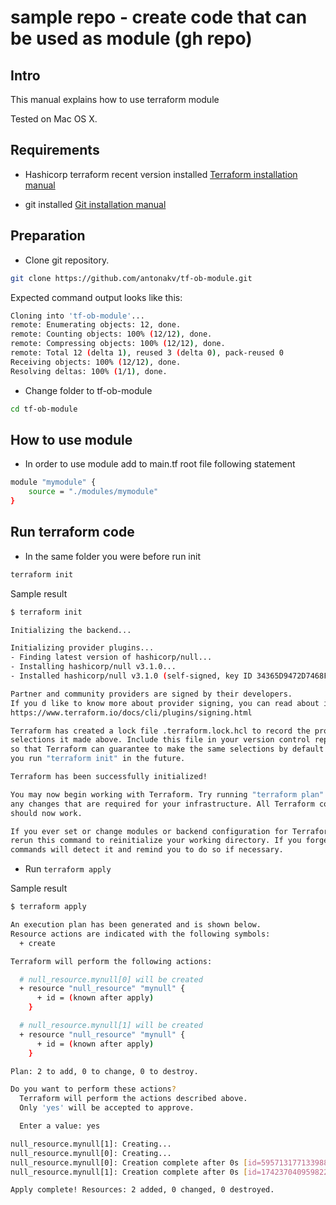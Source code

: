 # sample repo - create code that can be used as module (gh repo)

## Intro

This manual explains how to use terraform module

Tested on Mac OS X.

## Requirements

- Hashicorp terraform recent version installed
[Terraform installation manual](https://learn.hashicorp.com/tutorials/terraform/install-cli)

- git installed
[Git installation manual](https://git-scm.com/download/mac)

## Preparation 
- Clone git repository. 

```bash
git clone https://github.com/antonakv/tf-ob-module.git
```

Expected command output looks like this:

```bash
Cloning into 'tf-ob-module'...
remote: Enumerating objects: 12, done.
remote: Counting objects: 100% (12/12), done.
remote: Compressing objects: 100% (12/12), done.
remote: Total 12 (delta 1), reused 3 (delta 0), pack-reused 0
Receiving objects: 100% (12/12), done.
Resolving deltas: 100% (1/1), done.
```

- Change folder to tf-ob-module

```bash
cd tf-ob-module
```

## How to use module
- In order to use module add to main.tf root file following statement
```bash
module "mymodule" {
    source = "./modules/mymodule"
}
```

## Run terraform code

- In the same folder you were before run init

```bash
terraform init
```

Sample result
```bash
$ terraform init

Initializing the backend...

Initializing provider plugins...
- Finding latest version of hashicorp/null...
- Installing hashicorp/null v3.1.0...
- Installed hashicorp/null v3.1.0 (self-signed, key ID 34365D9472D7468F)

Partner and community providers are signed by their developers.
If you d like to know more about provider signing, you can read about it here:
https://www.terraform.io/docs/cli/plugins/signing.html

Terraform has created a lock file .terraform.lock.hcl to record the provider
selections it made above. Include this file in your version control repository
so that Terraform can guarantee to make the same selections by default when
you run "terraform init" in the future.

Terraform has been successfully initialized!

You may now begin working with Terraform. Try running "terraform plan" to see
any changes that are required for your infrastructure. All Terraform commands
should now work.

If you ever set or change modules or backend configuration for Terraform,
rerun this command to reinitialize your working directory. If you forget, other
commands will detect it and remind you to do so if necessary.

```

- Run `terraform apply`

Sample result
```bash
$ terraform apply

An execution plan has been generated and is shown below.
Resource actions are indicated with the following symbols:
  + create

Terraform will perform the following actions:

  # null_resource.mynull[0] will be created
  + resource "null_resource" "mynull" {
      + id = (known after apply)
    }

  # null_resource.mynull[1] will be created
  + resource "null_resource" "mynull" {
      + id = (known after apply)
    }

Plan: 2 to add, 0 to change, 0 to destroy.

Do you want to perform these actions?
  Terraform will perform the actions described above.
  Only 'yes' will be accepted to approve.

  Enter a value: yes

null_resource.mynull[1]: Creating...
null_resource.mynull[0]: Creating...
null_resource.mynull[0]: Creation complete after 0s [id=5957131771339886286]
null_resource.mynull[1]: Creation complete after 0s [id=1742370409598221831]

Apply complete! Resources: 2 added, 0 changed, 0 destroyed.

```

